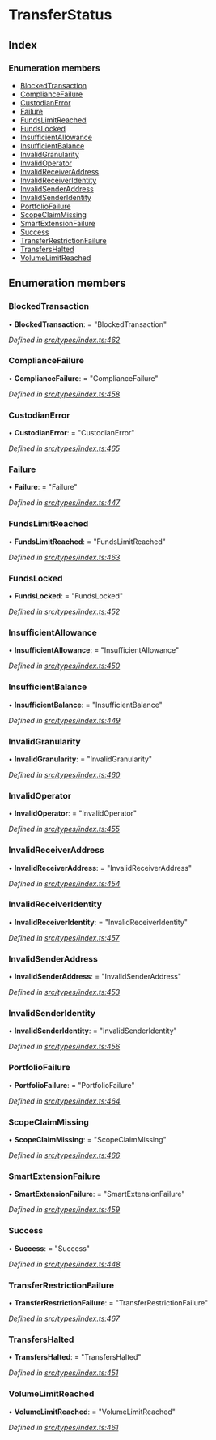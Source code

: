 # TransferStatus

## Index

### Enumeration members

* [BlockedTransaction](transferstatus.md#blockedtransaction)
* [ComplianceFailure](transferstatus.md#compliancefailure)
* [CustodianError](transferstatus.md#custodianerror)
* [Failure](transferstatus.md#failure)
* [FundsLimitReached](transferstatus.md#fundslimitreached)
* [FundsLocked](transferstatus.md#fundslocked)
* [InsufficientAllowance](transferstatus.md#insufficientallowance)
* [InsufficientBalance](transferstatus.md#insufficientbalance)
* [InvalidGranularity](transferstatus.md#invalidgranularity)
* [InvalidOperator](transferstatus.md#invalidoperator)
* [InvalidReceiverAddress](transferstatus.md#invalidreceiveraddress)
* [InvalidReceiverIdentity](transferstatus.md#invalidreceiveridentity)
* [InvalidSenderAddress](transferstatus.md#invalidsenderaddress)
* [InvalidSenderIdentity](transferstatus.md#invalidsenderidentity)
* [PortfolioFailure](transferstatus.md#portfoliofailure)
* [ScopeClaimMissing](transferstatus.md#scopeclaimmissing)
* [SmartExtensionFailure](transferstatus.md#smartextensionfailure)
* [Success](transferstatus.md#success)
* [TransferRestrictionFailure](transferstatus.md#transferrestrictionfailure)
* [TransfersHalted](transferstatus.md#transfershalted)
* [VolumeLimitReached](transferstatus.md#volumelimitreached)

## Enumeration members

### BlockedTransaction

• **BlockedTransaction**: = "BlockedTransaction"

_Defined in_ [_src/types/index.ts:462_](https://github.com/PolymathNetwork/polymesh-sdk/blob/a0872cf4/src/types/index.ts#L462)

### ComplianceFailure

• **ComplianceFailure**: = "ComplianceFailure"

_Defined in_ [_src/types/index.ts:458_](https://github.com/PolymathNetwork/polymesh-sdk/blob/a0872cf4/src/types/index.ts#L458)

### CustodianError

• **CustodianError**: = "CustodianError"

_Defined in_ [_src/types/index.ts:465_](https://github.com/PolymathNetwork/polymesh-sdk/blob/a0872cf4/src/types/index.ts#L465)

### Failure

• **Failure**: = "Failure"

_Defined in_ [_src/types/index.ts:447_](https://github.com/PolymathNetwork/polymesh-sdk/blob/a0872cf4/src/types/index.ts#L447)

### FundsLimitReached

• **FundsLimitReached**: = "FundsLimitReached"

_Defined in_ [_src/types/index.ts:463_](https://github.com/PolymathNetwork/polymesh-sdk/blob/a0872cf4/src/types/index.ts#L463)

### FundsLocked

• **FundsLocked**: = "FundsLocked"

_Defined in_ [_src/types/index.ts:452_](https://github.com/PolymathNetwork/polymesh-sdk/blob/a0872cf4/src/types/index.ts#L452)

### InsufficientAllowance

• **InsufficientAllowance**: = "InsufficientAllowance"

_Defined in_ [_src/types/index.ts:450_](https://github.com/PolymathNetwork/polymesh-sdk/blob/a0872cf4/src/types/index.ts#L450)

### InsufficientBalance

• **InsufficientBalance**: = "InsufficientBalance"

_Defined in_ [_src/types/index.ts:449_](https://github.com/PolymathNetwork/polymesh-sdk/blob/a0872cf4/src/types/index.ts#L449)

### InvalidGranularity

• **InvalidGranularity**: = "InvalidGranularity"

_Defined in_ [_src/types/index.ts:460_](https://github.com/PolymathNetwork/polymesh-sdk/blob/a0872cf4/src/types/index.ts#L460)

### InvalidOperator

• **InvalidOperator**: = "InvalidOperator"

_Defined in_ [_src/types/index.ts:455_](https://github.com/PolymathNetwork/polymesh-sdk/blob/a0872cf4/src/types/index.ts#L455)

### InvalidReceiverAddress

• **InvalidReceiverAddress**: = "InvalidReceiverAddress"

_Defined in_ [_src/types/index.ts:454_](https://github.com/PolymathNetwork/polymesh-sdk/blob/a0872cf4/src/types/index.ts#L454)

### InvalidReceiverIdentity

• **InvalidReceiverIdentity**: = "InvalidReceiverIdentity"

_Defined in_ [_src/types/index.ts:457_](https://github.com/PolymathNetwork/polymesh-sdk/blob/a0872cf4/src/types/index.ts#L457)

### InvalidSenderAddress

• **InvalidSenderAddress**: = "InvalidSenderAddress"

_Defined in_ [_src/types/index.ts:453_](https://github.com/PolymathNetwork/polymesh-sdk/blob/a0872cf4/src/types/index.ts#L453)

### InvalidSenderIdentity

• **InvalidSenderIdentity**: = "InvalidSenderIdentity"

_Defined in_ [_src/types/index.ts:456_](https://github.com/PolymathNetwork/polymesh-sdk/blob/a0872cf4/src/types/index.ts#L456)

### PortfolioFailure

• **PortfolioFailure**: = "PortfolioFailure"

_Defined in_ [_src/types/index.ts:464_](https://github.com/PolymathNetwork/polymesh-sdk/blob/a0872cf4/src/types/index.ts#L464)

### ScopeClaimMissing

• **ScopeClaimMissing**: = "ScopeClaimMissing"

_Defined in_ [_src/types/index.ts:466_](https://github.com/PolymathNetwork/polymesh-sdk/blob/a0872cf4/src/types/index.ts#L466)

### SmartExtensionFailure

• **SmartExtensionFailure**: = "SmartExtensionFailure"

_Defined in_ [_src/types/index.ts:459_](https://github.com/PolymathNetwork/polymesh-sdk/blob/a0872cf4/src/types/index.ts#L459)

### Success

• **Success**: = "Success"

_Defined in_ [_src/types/index.ts:448_](https://github.com/PolymathNetwork/polymesh-sdk/blob/a0872cf4/src/types/index.ts#L448)

### TransferRestrictionFailure

• **TransferRestrictionFailure**: = "TransferRestrictionFailure"

_Defined in_ [_src/types/index.ts:467_](https://github.com/PolymathNetwork/polymesh-sdk/blob/a0872cf4/src/types/index.ts#L467)

### TransfersHalted

• **TransfersHalted**: = "TransfersHalted"

_Defined in_ [_src/types/index.ts:451_](https://github.com/PolymathNetwork/polymesh-sdk/blob/a0872cf4/src/types/index.ts#L451)

### VolumeLimitReached

• **VolumeLimitReached**: = "VolumeLimitReached"

_Defined in_ [_src/types/index.ts:461_](https://github.com/PolymathNetwork/polymesh-sdk/blob/a0872cf4/src/types/index.ts#L461)

